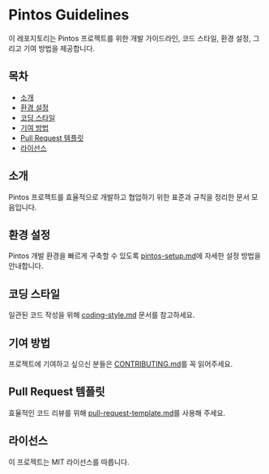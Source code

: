 # Pintos Guidelines

이 레포지토리는 Pintos 프로젝트를 위한 개발 가이드라인, 코드 스타일, 환경 설정, 그리고 기여 방법을 제공합니다.

## 목차

- [소개](#소개)
- [환경 설정](#환경-설정)
- [코딩 스타일](#코딩-스타일)
- [기여 방법](#기여-방법)
- [Pull Request 템플릿](#pull-request-템플릿)
- [라이선스](#라이선스)

## 소개

Pintos 프로젝트를 효율적으로 개발하고 협업하기 위한 표준과 규칙을 정리한 문서 모음입니다.

## 환경 설정

Pintos 개발 환경을 빠르게 구축할 수 있도록 [pintos-setup.md](./pintos-setup.md)에 자세한 설정 방법을 안내합니다.

## 코딩 스타일

일관된 코드 작성을 위해 [coding-style.md](./coding-style.md) 문서를 참고하세요.

## 기여 방법

프로젝트에 기여하고 싶으신 분들은 [CONTRIBUTING.md](./CONTRIBUTING.md)를 꼭 읽어주세요.

## Pull Request 템플릿

효율적인 코드 리뷰를 위해 [pull-request-template.md](./pull-request-template.md)를 사용해 주세요.

## 라이선스

이 프로젝트는 MIT 라이선스를 따릅니다.
